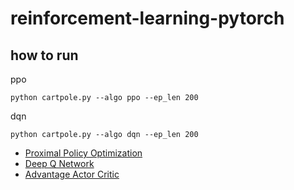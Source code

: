 # reinforcement-learning-pytorch

## how to run
ppo
```
python cartpole.py --algo ppo --ep_len 200
```
dqn
```
python cartpole.py --algo dqn --ep_len 200
```

- [Proximal Policy Optimization](https://openai.com/blog/openai-baselines-ppo/)
- [Deep Q Network](https://deepmind.com/research/dqn/)
- [Advantage Actor Critic](https://openai.com/blog/baselines-acktr-a2c/)